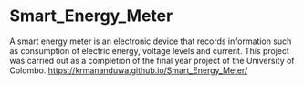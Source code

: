 # Smart_Energy_Meter
A smart energy meter is an electronic device that records information such as consumption of electric energy, voltage levels and current. This project was carried out as a completion of the final year project of the University of Colombo.
https://krmananduwa.github.io/Smart_Energy_Meter/
